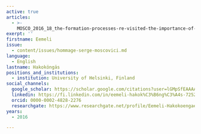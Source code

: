 ```yaml
---
active: true
articles:
  - >-
    MOSCO_2016_18_the-formation-processes-re-visited-the-importance-of-naturalized-representations
exerpt: ''
firstname: Eemeli
issue:
  - content/issues/hommage-serge-moscovici.md
language:
  - English
lastname: Hakoköngäs
positions_and_institutions:
  - institution: University of Helsinki, Finland
social_channels:
  google_scholar: https://scholar.google.com/citations?user=lGMpSfEAAAAJ&hl=en
  linkedin: https://fi.linkedin.com/in/eemeli-hakok%C3%B6ng%C3%A4s-72520424b
  orcid: 0000-0002-4828-2276
  researchgate: https://www.researchgate.net/profile/Eemeli-Hakokoengaes
years:
  - 2016

---
```

